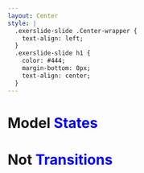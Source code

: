 ```yaml
---
layout: Center
style: |
  .exerslide-slide .Center-wrapper {
    text-align: left;
  }
  .exerslide-slide h1 {
    color: #444;
    margin-bottom: 0px;
    text-align: center;
  }
---
```


<h1>Model <strong style="color:blue">States</strong></h1>
<h1>Not <strong style="color:blue">Transitions</strong></h1>
